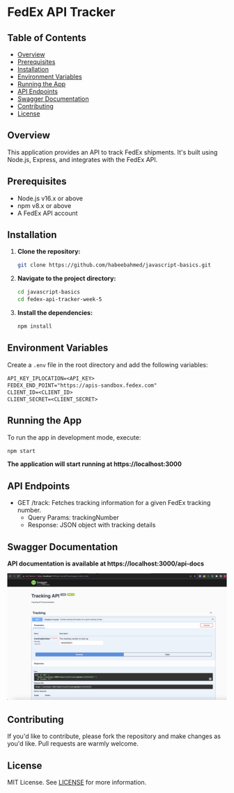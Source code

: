 # FedEx API Tracker

## Table of Contents

- [Overview](#overview)
- [Prerequisites](#prerequisites)
- [Installation](#installation)
- [Environment Variables](#environment-variables)
- [Running the App](#running-the-app)
- [API Endpoints](#api-endpoints)
- [Swagger Documentation](#swagger-documentation)
- [Contributing](#contributing)
- [License](#license)

## Overview

This application provides an API to track FedEx shipments. It's built using Node.js, Express, and integrates with the FedEx API.

## Prerequisites

- Node.js v16.x or above
- npm v8.x or above
- A FedEx API account

## Installation

1. **Clone the repository:**

   ```bash
   git clone https://github.com/habeebahmed/javascript-basics.git
   ```

2. **Navigate to the project directory:**

   ```bash
   cd javascript-basics
   cd fedex-api-tracker-week-5
   ```

3. **Install the dependencies:**

   ```bash
   npm install
   ```

## Environment Variables

Create a `.env` file in the root directory and add the following variables:

```env
API_KEY_IPLOCATION=<API_KEY>
FEDEX_END_POINT="https://apis-sandbox.fedex.com"
CLIENT_ID=<CLIENT_ID>
CLIENT_SECRET=<CLIENT_SECRET>
```

## Running the App

To run the app in development mode, execute:

```bash
npm start

```

**The application will start running at https://localhost:3000**

## API Endpoints

- GET /track: Fetches tracking information for a given FedEx tracking number.
  - Query Params: trackingNumber
  - Response: JSON object with tracking details

## Swagger Documentation

**API documentation is available at https://localhost:3000/api-docs**

![Swagger UI](./assets/images/swagger-ui.png)

## Contributing

If you'd like to contribute, please fork the repository and make changes as you'd like. Pull requests are warmly welcome.

## License

MIT License. See [LICENSE](https://github.com/habeebahmed/javascript-basics) for more information.
